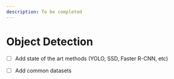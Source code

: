```yaml
---
description: To be completed
---
```


# Object Detection

* [ ] Add state of the art methods \(YOLO, SSD, Faster R-CNN, etc\)
* [ ] Add common datasets

